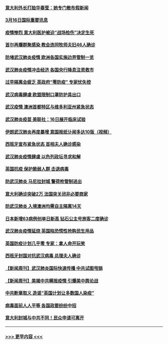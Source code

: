 #### [意大利外长打脸华春莹：她专门散布假新闻](../pages/prog202/a102800647.md?t=03161202) 
#### [3月16日国际重要讯息](../pages/prog202/a102800558.md?t=03161202) 
#### [疫情惨烈 意大利医护被迫“战场检伤”决定生死](../pages/prog202/a102800580.md?t=03161202) 
#### [首尔再爆群聚感染 教会连同牧师夫妇46人确诊](../pages/prog202/a102800526.md?t=03161202) 
#### [防堵武汉肺炎疫情 欧洲各国实施边界管制一览](../pages/prog202/a102800492.md?t=03161202) 
#### [武汉肺炎疫情冲击经济 各国央行降息注资救市](../pages/prog202/a102800477.md?t=03161202) 
#### [过早隔离会疲乏 英政府“零防疫” 专家忧失控](../pages/prog202/a102800434.md?t=03161202) 
#### [武汉病毒肆虐 欧盟限制口罩防护具出口](../pages/prog202/a102800413.md?t=03161202) 
#### [武汉疫情 澳洲首都特区与维多利亚州紧急状态](../pages/prog202/a102800391.md?t=03161202) 
#### [武汉肺炎疫苗 美联社：16日展开临床试验](../pages/prog202/a102800374.md?t=03161202) 
#### [伊朗武汉肺炎再度暴增 意国报纸讣闻多达10版（视频）](../pages/prog202/a102800192.md?t=03161202) 
#### [西班牙宣布紧急状态 首相夫人确诊感染](../pages/prog202/a102800168.md?t=03161202) 
#### [武汉肺炎疫情肆虐 以色列政坛寻求和解](../pages/prog202/a102800151.md?t=03161202) 
#### [英国抗疫 保护脆弱人群 击退病毒](../pages/prog202/a102800145.md?t=03161202) 
#### [防武汉肺炎 马尼拉封城 警荷枪管制进出](../pages/prog202/a102800083.md?t=03161202) 
#### [意大利确诊突破2万 法国突关闭非必要商家](../pages/prog202/a102800071.md?t=03161202) 
#### [防武汉肺炎 入境澳洲均需自主隔离14天](../pages/prog202/a102800049.md?t=03161202) 
#### [日本新增63病例创单日新高 钻石公主号旅客二度确诊](../pages/prog202/a102800002.md?t=03161202) 
#### [武汉肺炎疫情延烧 英国陷恐慌性抢购民生用品](../pages/prog202/a102799980.md?t=03161202) 
#### [英国防疫计划几乎零 专家：拿人命开玩笑](../pages/prog202/a102799943.md?t=03161202) 
#### [西班牙封国对抗武汉病毒 总理夫人确诊](../pages/prog202/a102799930.md?t=03161202) 
#### [【新闻周刊】武汉肺炎国际快速传播 中共试图甩锅](../pages/prog202/a102799845.md?t=03161202) 
#### [【新闻周刊】美揭中共瞒报疫情  引爆美中舆论战](../pages/prog202/a102799836.md?t=03161202) 
#### [中共断章取义 造谣“英国计划让多数国人染疫”](../pages/prog202/a102799810.md?t=03161202) 
#### [病毒面前人人平等 各国政要纷纷中招](../pages/prog202/a102799720.md?t=03161202) 
#### [意大利封城与中共不同！民众申请可离开](../pages/prog202/a102799706.md?t=03161202) 

----
#### [ >>> 更早内容 <<< ](../indexes/prog202-earlier.md)
